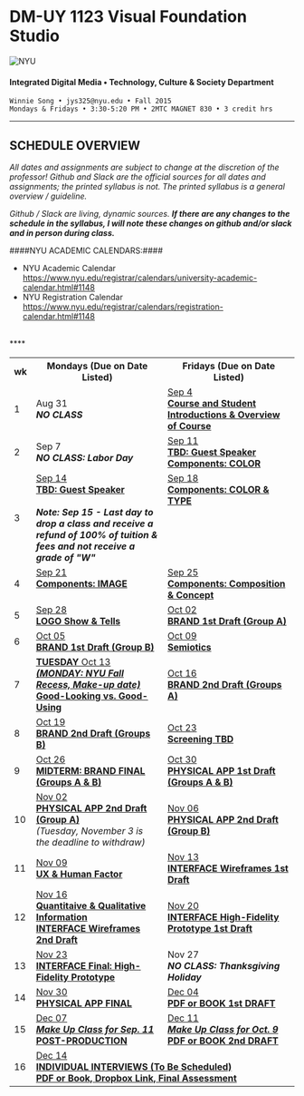 # DM-UY 1123 Visual Foundation Studio

![NYU](http://ws2.polishedsolid.com/de/nyu_soe_logo.png)
#### Integrated Digital Media • Technology, Culture & Society Department 

    Winnie Song • jys325@nyu.edu • Fall 2015 
    Mondays & Fridays • 3:30-5:20 PM • 2MTC MAGNET 830 • 3 credit hrs

---

## SCHEDULE OVERVIEW

*All dates and assignments are subject to change at the discretion of the professor! Github and Slack are the official sources for all dates and assignments; the printed syllabus is not. The printed syllabus is a general overview / guideline.* 

*Github / Slack are living, dynamic sources. **If there are any changes to the schedule in the syllabus, I will note these changes on github and/or slack and in person during class.***

####NYU ACADEMIC CALENDARS:####
* NYU Academic Calendar https://www.nyu.edu/registrar/calendars/university-academic-calendar.html#1148
* NYU Registration Calendar https://www.nyu.edu/registrar/calendars/registration-calendar.html#1148
<BR>
****
<table>
    <tr>
        <th width="4%">wk</th>
        <th width="48%">Mondays (Due on Date Listed)</th>
        <th width="48%">Fridays (Due on Date Listed)</th>
    </tr>
    <tr>
        <td>1</td>
        <td>Aug 31<br><strong><i>NO CLASS</i></strong></td>
        <td><a href="weekly_detail/dm1123_weekly_detail_wk1_sep4.md">Sep 4<br><strong>Course and Student Introductions & Overview of Course</strong></a></td>
    </tr>
    <tr>
        <td>2</td>
        <td>Sep 7<br><strong><i>NO CLASS: Labor Day</i></strong></td>
        <td><a href="weekly_detail/dm1123_weekly_detail_wk2_sep9.md">Sep 11<br><strong>TBD: Guest Speaker<br>
        Components: COLOR</strong></a>
        </td>
    </tr>
    <tr>
        <td>3</td>
        <td valign="top"><a href="weekly_detail/dm1123_weekly_detail_wk3_sep16.md">Sep 14<br><strong>TBD: Guest Speaker</strong></a><br><br><strong><i>Note: Sep 15 - Last day to drop a class and receive a refund of 100% of tuition &amp; fees and not receive a grade of "W"</i></strong></td>
        <td valign="top"><a href="weekly_detail/dm1123_weekly_detail_wk3_sep16.md">Sep 18<br><strong>Components: COLOR & TYPE</strong></a></td>
    </tr>
    <tr>
        <td>4</td>
        <td valign="top"><a href="weekly_detail/dm1123_weekly_detail_wk4_sep23.md">Sep 21<br><strong>Components: IMAGE</strong></a><br><br><strong><i></i></strong></td>
        <td valign="top"><a href="weekly_detail/dm1123_weekly_detail_wk4_sep23.md">Sep 25<br><strong>Components: Composition &amp; Concept</strong></a></td>
    </tr>
    <tr>
        <td>5</td>
        <td><a href="weekly_detail/dm1123_weekly_detail_wk5_sep30.md">Sep 28<br><strong>LOGO Show & Tells</strong></a></td>
        <td><a href="weekly_detail/dm1123_weekly_detail_wk5_sep30.md">Oct 02<br><strong>BRAND 1st Draft (Group A)</strong></a></td>
    </tr>
    <tr>
        <td>6</td>
        <td><a href="weekly_detail/dm1123_weekly_detail_wk6_oct07.md">Oct 05<br><strong>BRAND 1st Draft (Group B)</strong></a></td>
        <td><a href="weekly_detail/dm1123_weekly_detail_wk6_oct07.md">Oct 09<br><strong>Semiotics<strong></td>
    </tr>
    <tr>
        <td>7</td>
        <td><a href="weekly_detail/dm1123_weekly_detail_wk7_oct14.md"><STRONG><u>TUESDAY</STRONG> Oct 13<br></A><strong><i>(MONDAY: NYU Fall Recess, Make-up date)</i></strong><BR>
        <a href="weekly_detail/dm1123_weekly_detail_wk7_oct14.md"><STRONG>Good-Looking vs. Good-Using</A></td>
        <td><a href="weekly_detail/dm1123_weekly_detail_wk7_oct14.md">Oct 16<br><strong>BRAND 2nd Draft (Groups A)</strong></a></td>
    </tr>
    <tr>
        <td>8</td>
        <td><a href="weekly_detail/dm1123_weekly_detail_wk8_oct21.md">Oct 19<br><strong>BRAND 2nd Draft (Groups B)</strong></a></td>
        <td><a href="weekly_detail/dm1123_weekly_detail_wk8_oct21.md">Oct 23<br><strong>Screening TBD </strong></a></td>
    </tr>
    <tr>
        <td>9</td>
        <td valign="top"><a href="weekly_detail/dm1123_weekly_detail_wk9_oct28.md">Oct 26<br><strong>MIDTERM: BRAND FINAL (Groups A & B)</strong></td>
        <td valign="top"><a href="weekly_detail/dm1123_weekly_detail_wk9_oct28.md">Oct 30<br><strong>PHYSICAL APP 1st Draft (Groups A & B)</a></strong></td>
    </tr>
    <tr>
        <td>10</td>
        <td><a href="weekly_detail/dm1123_weekly_detail_wk10_nov4.md">Nov 02<br><strong>PHYSICAL APP 2nd Draft (Group A)</strong></a><br>
        <i>(Tuesday, November 3 is the deadline to withdraw)</i></td>
        <td><a href="weekly_detail/dm1123_weekly_detail_wk10_nov4.md">Nov 06<br><strong>PHYSICAL APP 2nd Draft (Group B)</a></strong></td>
    </tr>
    <tr>
        <td>11</td>
        <td><a href="weekly_detail/dm1123_weekly_detail_wk11_nov11.md">Nov 09<br><strong>UX & Human Factor</strong></td>
        <td><a href="weekly_detail/dm1123_weekly_detail_wk11_nov11.md">Nov 13<br><strong>INTERFACE Wireframes 1st Draft</a></strong></strong></td>
    </tr>
    <tr>
        <td>12</td>
        <td><a href="weekly_detail/dm1123_weekly_detail_wk12_nov18.md">Nov 16<br><strong>Quantitaive & Qualitative Information<br>INTERFACE Wireframes 2nd Draft</a></strong></td>
        <td><a href="weekly_detail/dm1123_weekly_detail_wk12_nov18.md">Nov 20<br><strong>INTERFACE High-Fidelity Prototype 1st Draft</a></strong></td>
    </tr>
    <tr>
        <td>13</td>
        <td><a href="weekly_detail/dm1123_weekly_detail_wk13_nov25.md">Nov 23<br><strong>INTERFACE Final: High-Fidelity Prototype</a></strong></td>
        <td>Nov 27<br><strong><i>NO CLASS: Thanksgiving Holiday</i></strong></td>
    </tr>
    <tr>
        <td>14</td>
        <td><a href="weekly_detail/dm1123_weekly_detail_wk14_dec2.md">Nov 30<br><strong>PHYSICAL APP FINAL</a></strong></td>
        <td><a href="weekly_detail/dm1123_weekly_detail_wk14_dec2.md">Dec 04<br><strong>PDF or BOOK 1st DRAFT</a></strong></td>
    </tr>
    <tr>
        <td>15</td>
        <td><a href="weekly_detail/dm1123_weekly_detail_wk15_dec9.md">Dec 07<br><strong><i>Make Up Class for Sep. 11</i><br>POST-PRODUCTION</strong></A></td>
        <td><a href="weekly_detail/dm1123_weekly_detail_wk15_dec9.md">Dec 11<br><strong><i>Make Up Class for Oct. 9</i><br>PDF or BOOK 2nd DRAFT</a></strong></td>
    </tr>
    <tr>
        <td>16</td>
        <td colspan="2"><a href="projects/dm1123_vfs_end_of_semester_deliverables.md" target="_blank">Dec 14<br><strong>INDIVIDUAL INTERVIEWS (To Be Scheduled)<br> 
<strong>PDF or Book, Dropbox Link, Final Assessment</a></strong></td>
    </tr>
</table>